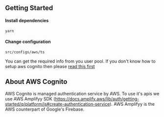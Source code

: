 ## Getting Started

#### Install dependencies

`yarn`

#### Change configuration

`src/configs/aws/ts`

You can get the required info from you user pool. If you don't know how to setup aws cognito then please [read this first](https://dev.to/mubbashir10/implement-auth-in-react-easily-using-aws-cognito-5bhi)

## About AWS Cognito

AWS Cognito is managed authentication service by AWS. To use it's apis we use AWS Amplifyy SDK (https://docs.amplify.aws/lib/auth/getting-started/q/platform/js#create-authentication-service). AWS Amplifyy is the AWS counterpart of Google's Firebase.
